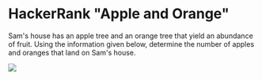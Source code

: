 # HackerRank "Apple and Orange"
Sam's house has an apple tree and an orange tree that yield an abundance of fruit. Using the information given below, determine the number of apples and oranges that land on Sam's house.

<img src="https://s3.amazonaws.com/hr-challenge-images/25220/1474218925-f2a791d52c-Appleandorange2.png">
